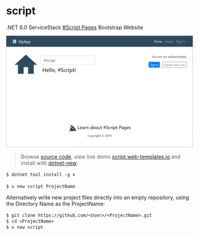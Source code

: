 # script

.NET 6.0 ServiceStack [#Script Pages](https://sharpscript.net/docs/sharp-pages) Bootstrap Website

[![](https://raw.githubusercontent.com/ServiceStack/Assets/master/csharp-templates/script.png)](http://script.web-templates.io/)

> Browse [source code](https://github.com/NetCoreTemplates/script), view live demo [script.web-templates.io](http://script.web-templates.io) and install with [dotnet-new](https://docs.servicestack.net/dotnet-new):

    $ dotnet tool install -g x

    $ x new script ProjectName

Alternatively write new project files directly into an empty repository, using the Directory Name as the ProjectName:

    $ git clone https://github.com/<User>/<ProjectName>.git
    $ cd <ProjectName>
    $ x new script

